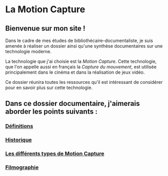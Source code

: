 


# La Motion Capture

## Bienvenue sur mon site !

Dans le cadre de mes études de bibliothécaire-documentaliste, je suis amenée à réaliser un dossier ainsi qu'une synthèse documentaires sur une technologie moderne.

La technologie que j'ai choisie est la _Motion Capture_. Cette technologie, que l'on appelle aussi en français la _Capture du mouvement_, est utilisée principalement dans le cinéma et dans la réalisation de jeux vidéo.

Ce dossier réunira toutes les ressources qu'il est intéressant de considérer pour en savoir plus sur cette technologie.

## Dans ce dossier documentaire, j'aimerais aborder les points suivants :

### [Définitions](definitions.md)

### [Historique](histoire.md)

### [Les différents types de Motion Capture](typesmotioncapture.md)

### [Filmographie](filmsjeuxvideo.md)
